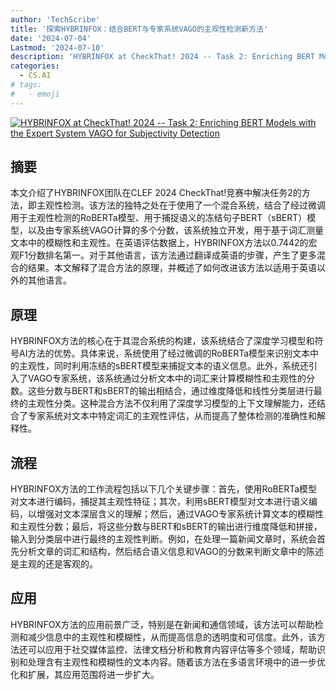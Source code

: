 ```yaml
---
author: 'TechScribe'
title: '探索HYBRINFOX：结合BERT与专家系统VAGO的主观性检测新方法'
date: '2024-07-04'
Lastmod: '2024-07-10'
description: 'HYBRINFOX at CheckThat! 2024 -- Task 2: Enriching BERT Models with the Expert System VAGO for Subjectivity Detection'
categories:
  - CS.AI
# tags:
#   - emoji
---
```


[![HYBRINFOX at CheckThat! 2024 -- Task 2: Enriching BERT Models with the Expert System VAGO for Subjectivity Detection](https://arxiv-research-1301205113.cos.ap-guangzhou.myqcloud.com/images/2407.03770v1.pdf_0.jpg)](https://arxiv.org/abs/2407.03770v1)

## 摘要

本文介绍了HYBRINFOX团队在CLEF 2024 CheckThat!竞赛中解决任务2的方法，即主观性检测。该方法的独特之处在于使用了一个混合系统，结合了经过微调用于主观性检测的RoBERTa模型、用于捕捉语义的冻结句子BERT（sBERT）模型，以及由专家系统VAGO计算的多个分数，该系统独立开发，用于基于词汇测量文本中的模糊性和主观性。在英语评估数据上，HYBRINFOX方法以0.7442的宏观F1分数排名第一。对于其他语言，该方法通过翻译成英语的步骤，产生了更多混合的结果。本文解释了混合方法的原理，并概述了如何改进该方法以适用于英语以外的其他语言。<!--more-->

## 原理

HYBRINFOX方法的核心在于其混合系统的构建，该系统结合了深度学习模型和符号AI方法的优势。具体来说，系统使用了经过微调的RoBERTa模型来识别文本中的主观性，同时利用冻结的sBERT模型来捕捉文本的语义信息。此外，系统还引入了VAGO专家系统，该系统通过分析文本中的词汇来计算模糊性和主观性的分数。这些分数与BERT和sBERT的输出相结合，通过维度降低和线性分类层进行最终的主观性分类。这种混合方法不仅利用了深度学习模型的上下文理解能力，还结合了专家系统对文本中特定词汇的主观性评估，从而提高了整体检测的准确性和解释性。

## 流程

HYBRINFOX方法的工作流程包括以下几个关键步骤：首先，使用RoBERTa模型对文本进行编码，捕捉其主观性特征；其次，利用sBERT模型对文本进行语义编码，以增强对文本深层含义的理解；然后，通过VAGO专家系统计算文本的模糊性和主观性分数；最后，将这些分数与BERT和sBERT的输出进行维度降低和拼接，输入到分类层中进行最终的主观性判断。例如，在处理一篇新闻文章时，系统会首先分析文章的词汇和结构，然后结合语义信息和VAGO的分数来判断文章中的陈述是主观的还是客观的。

## 应用

HYBRINFOX方法的应用前景广泛，特别是在新闻和通信领域，该方法可以帮助检测和减少信息中的主观性和模糊性，从而提高信息的透明度和可信度。此外，该方法还可以应用于社交媒体监控、法律文档分析和教育内容评估等多个领域，帮助识别和处理含有主观性和模糊性的文本内容。随着该方法在多语言环境中的进一步优化和扩展，其应用范围将进一步扩大。